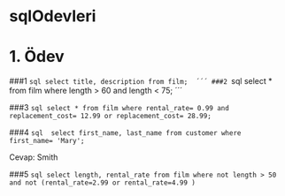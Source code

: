 # sqlOdevleri

# 1. Ödev
###1 ```sql
select title, description from film; 
´´´
###2 ```sql 
   select * from film
   where length > 60 and length < 75; ´´´

###3 ```sql
   select * from film
   where rental_rate= 0.99 and replacement_cost= 12.99 or replacement_cost= 28.99; ```

###4 ```sql 
   select first_name, last_name from customer
   where first_name= 'Mary'; ```
   
   Cevap: Smith
   
###5 ```sql
   select length, rental_rate from film
   where not length > 50 and not (rental_rate=2.99 or rental_rate=4.99 ) ```
